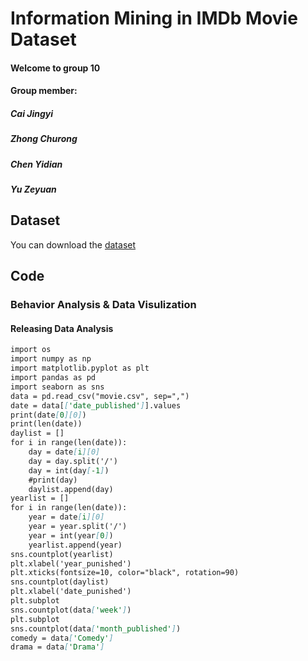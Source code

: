 # Information Mining in IMDb Movie Dataset
#### Welcome to group 10

#### Group member: 
##### Cai Jingyi
##### Zhong Churong
##### Chen Yidian
##### Yu Zeyuan

## Dataset
You can download the [dataset](https://github.com/zhongchurong/K6312-group10/tree/master/Dataset)
## Code
### Behavior Analysis & Data Visulization
#### Releasing Data Analysis
```markdown
import os
import numpy as np
import matplotlib.pyplot as plt
import pandas as pd
import seaborn as sns
data = pd.read_csv("movie.csv", sep=",")
date = data[['date_published']].values
print(date[0][0])
print(len(date))
daylist = []
for i in range(len(date)):
    day = date[i][0]
    day = day.split('/')
    day = int(day[-1])
    #print(day)
    daylist.append(day)
yearlist = []
for i in range(len(date)):
    year = date[i][0]
    year = year.split('/')
    year = int(year[0])
    yearlist.append(year)
sns.countplot(yearlist)
plt.xlabel('year_punished')
plt.xticks(fontsize=10, color="black", rotation=90)
sns.countplot(daylist)
plt.xlabel('date_punished')
plt.subplot
sns.countplot(data['week'])
plt.subplot
sns.countplot(data['month_published'])
comedy = data['Comedy']
drama = data['Drama']
```
